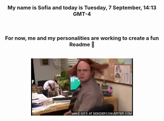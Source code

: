 


<div align="center">
<h3 >My name is Sofia and today is Tuesday, 7 September, 14:13 GMT-4</h3><br>
<h3 >For now, me and my personalities are working to create a fun Readme 👋
</h3><br>
<img src='img/dwight.gif' alt='working...'/>
</div>
